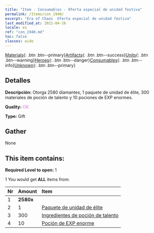 ```yaml
---
title: "Item - Consumables - Oferta especial de unidad festiva"
permalink: /Items/con_1940/
excerpt: "Era of Chaos  Oferta especial de unidad festiva"
last_modified_at: 2021-04-16
locale: es
ref: "con_1940.md"
toc: false
classes: wide
---
```

 [Materials](/es/Items/){: .btn .btn--primary}[Artifacts](/es/Items/Artifacts/){: .btn .btn--success}[Units](/es/Items/Units/){: .btn .btn--warning}[Heroes](/es/Items/Heroes/){: .btn .btn--danger}[Consumables](/es/Items/Consumables/){: .btn .btn--info}[Unknown](/es/Items/Unknown/){: .btn .btn--primary}

## Detalles
 **Descripción:** Otorga 2580 diamantes, 1 paquete de unidad de élite, 300 materiales de poción de talento y 10 pociones de EXP enormes.

 **Quality:** <span style="color: #DA70D6">OK</span>

 **Type:** Gift

## Gather

  None

## This item contains:

 **Required Level to open:** 1

 1 You would get **ALL** items  from:

  | Nr | Amount |     Item    |
  |:---|:-------|:------------|
  | 1 |  **2580x** | <i class="fas fa-gem"/> |  | 
  | 2 | 1 | [Paquete de unidad de élite](/es/Items/con_1921/) |  | 
  | 3 | 300 | [Ingredientes de poción de talento](/es/Items/con_1120/) |  | 
  | 4 | 10 | [Poción de EXP enorme](/es/Items/con_703/) |  | 
